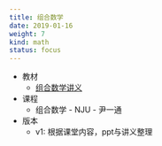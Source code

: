 ```yaml
---
title: 组合数学
date: 2019-01-16
weight: 7
kind: math
status: focus
---
```


* 教材
  * [组合数学讲义](http://tcs.nju.edu.cn/wiki/index.php/%E7%BB%84%E5%90%88%E6%95%B0%E5%AD%A6_(Fall_2019))  
* 课程
  * 组合数学 - NJU - 尹一通
* 版本
  * v1: 根据课堂内容，ppt与讲义整理